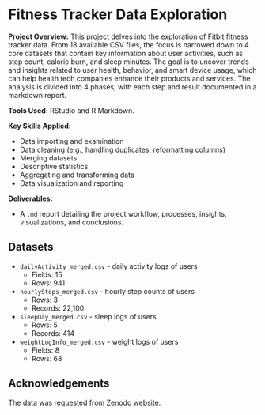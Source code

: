 # Fitness Tracker Data Exploration

**Project Overview:** This project delves into the exploration of Fitbit fitness tracker data. From 18 available CSV files, the focus is narrowed down to 4 core datasets that contain key information about user activities, such as step count, calorie burn, and sleep minutes. The goal is to uncover trends and insights related to user health, behavior, and smart device usage, which can help health tech companies enhance their products and services. The analysis is divided into 4 phases, with each step and result documented in a markdown report.

**Tools Used:** RStudio and R Markdown.

**Key Skills Applied:** 
- Data importing and examination
- Data cleaning (e.g., handling duplicates, reformatting columns)
- Merging datasets
- Descriptive statistics
- Aggregating and transforming data
- Data visualization and reporting

**Deliverables:**
- A `.md` report detailing the project workflow, processes, insights, visualizations, and conclusions.
  
## Datasets
- `dailyActivity_merged.csv` - daily activity logs of users
  - Fields: 15   
  - Rows: 941
- `hourlySteps_merged.csv` - hourly step counts of users
  - Rows: 3
  - Records: 22,100
- `sleepDay_merged.csv` - sleep logs of users
  - Rows: 5   
  - Records: 414
- `weightLogInfo_merged.csv` - weight logs of users
  - Fields: 8
  - Rows: 68
  
## Acknowledgements
The data was requested from Zenodo website.
